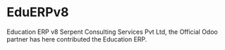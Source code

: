 # EduERPv8
Education ERP v8
Serpent Consulting Services Pvt Ltd, the Official Odoo partner has here contributed the Education ERP.
